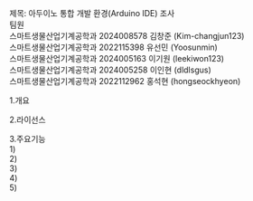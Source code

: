 제목: 아두이노 통합 개발 환경(Arduino IDE) 조사  
팀원  
스마트생물산업기계공학과 2024008578 김창준 (Kim-changjun123)  
스마트생물산업기계공학과 2022115398 유선민 (Yoosunmin)  
스마트생물산업기계공학과 2024005163 이기원 (leekiwon123)  
스마트생물산업기계공학과 2024005258 이인현 (dldlsgus)  
스마트생물산업기계공학과 2022112962 홍석현 (hongseockhyeon)  

1.개요  



2.라이선스  



3.주요기능  
1)  
2)  
3)  
4)  
5)  


